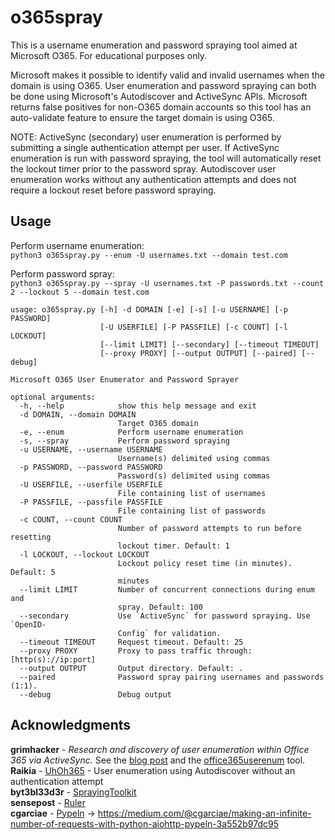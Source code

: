 # o365spray

This is a username enumeration and password spraying tool aimed at Microsoft O365. For educational purposes only.

Microsoft makes it possible to identify valid and invalid usernames when the domain is using O365. User enumeration and password spraying can both be done using Microsoft's Autodiscover and ActiveSync APIs. Microsoft returns false positives for non-O365 domain accounts so this tool has an auto-validate feature to ensure the target domain is using O365.

NOTE: ActiveSync (secondary) user enumeration is performed by submitting a single authentication attempt per user. If ActiveSync enumeration is run with password spraying, the tool will automatically reset the lockout timer prior to the password spray. Autodiscover user enumeration works without any authentication attempts and does not require a lockout reset before password spraying.

## Usage

Perform username enumeration:<br>
`python3 o365spray.py --enum -U usernames.txt --domain test.com`

Perform password spray:<br>
`python3 o365spray.py --spray -U usernames.txt -P passwords.txt --count 2 --lockout 5 --domain test.com`


```
usage: o365spray.py [-h] -d DOMAIN [-e] [-s] [-u USERNAME] [-p PASSWORD]
                    [-U USERFILE] [-P PASSFILE] [-c COUNT] [-l LOCKOUT]
                    [--limit LIMIT] [--secondary] [--timeout TIMEOUT]
                    [--proxy PROXY] [--output OUTPUT] [--paired] [--debug]

Microsoft O365 User Enumerator and Password Sprayer

optional arguments:
  -h, --help            show this help message and exit
  -d DOMAIN, --domain DOMAIN
                        Target O365 domain
  -e, --enum            Perform username enumeration
  -s, --spray           Perform password spraying
  -u USERNAME, --username USERNAME
                        Username(s) delimited using commas
  -p PASSWORD, --password PASSWORD
                        Password(s) delimited using commas
  -U USERFILE, --userfile USERFILE
                        File containing list of usernames
  -P PASSFILE, --passfile PASSFILE
                        File containing list of passwords
  -c COUNT, --count COUNT
                        Number of password attempts to run before resetting
                        lockout timer. Default: 1
  -l LOCKOUT, --lockout LOCKOUT
                        Lockout policy reset time (in minutes). Default: 5
                        minutes
  --limit LIMIT         Number of concurrent connections during enum and
                        spray. Default: 100
  --secondary           Use `ActiveSync` for password spraying. Use `OpenID-
                        Config` for validation.
  --timeout TIMEOUT     Request timeout. Default: 25
  --proxy PROXY         Proxy to pass traffic through: [http(s)://ip:port]
  --output OUTPUT       Output directory. Default: .
  --paired              Password spray pairing usernames and passwords (1:1).
  --debug               Debug output
```

## Acknowledgments

**grimhacker** - *Research and discovery of user enumeration within Office 365 via ActiveSync.* See the [blog post](https://grimhacker.com/2017/07/24/office365-activesync-username-enumeration/) and the [office365userenum](https://bitbucket.org/grimhacker/office365userenum/src/master/) tool.<br>
**Raikia** - [UhOh365](https://github.com/Raikia/UhOh365) - User enumeration using Autodiscover without an authentication attempt<br>
**byt3bl33d3r** - [SprayingToolkit](https://github.com/byt3bl33d3r/SprayingToolkit/)<br>
**sensepost** - [Ruler](https://github.com/sensepost/ruler/)<br>
**cgarciae** - [Pypeln](https://github.com/cgarciae/pypeln/blob/master/pypeln/asyncio_task.py#L638) -> https://medium.com/@cgarciae/making-an-infinite-number-of-requests-with-python-aiohttp-pypeln-3a552b97dc95